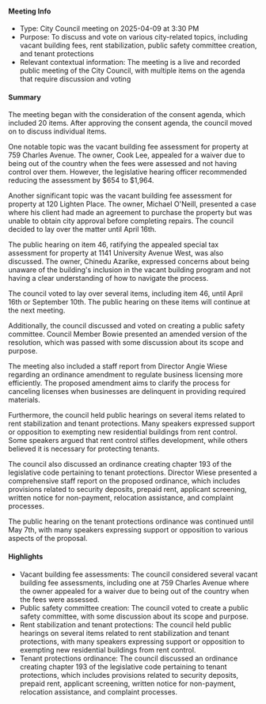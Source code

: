---
---

#### Meeting Info
- Type: City Council meeting on 2025-04-09 at 3:30 PM
- Purpose: To discuss and vote on various city-related topics, including vacant building fees, rent stabilization, public safety committee creation, and tenant protections
- Relevant contextual information: The meeting is a live and recorded public meeting of the City Council, with multiple items on the agenda that require discussion and voting

#### Summary

The meeting began with the consideration of the consent agenda, which included 20 items. After approving the consent agenda, the council moved on to discuss individual items.

One notable topic was the vacant building fee assessment for property at 759 Charles Avenue. The owner, Cook Lee, appealed for a waiver due to being out of the country when the fees were assessed and not having control over them. However, the legislative hearing officer recommended reducing the assessment by $654 to $1,964.

Another significant topic was the vacant building fee assessment for property at 120 Lighten Place. The owner, Michael O'Neill, presented a case where his client had made an agreement to purchase the property but was unable to obtain city approval before completing repairs. The council decided to lay over the matter until April 16th.

The public hearing on item 46, ratifying the appealed special tax assessment for property at 1141 University Avenue West, was also discussed. The owner, Chinedu Azarike, expressed concerns about being unaware of the building's inclusion in the vacant building program and not having a clear understanding of how to navigate the process.

The council voted to lay over several items, including item 46, until April 16th or September 10th. The public hearing on these items will continue at the next meeting.

Additionally, the council discussed and voted on creating a public safety committee. Council Member Bowie presented an amended version of the resolution, which was passed with some discussion about its scope and purpose.

The meeting also included a staff report from Director Angie Wiese regarding an ordinance amendment to regulate business licensing more efficiently. The proposed amendment aims to clarify the process for canceling licenses when businesses are delinquent in providing required materials.

Furthermore, the council held public hearings on several items related to rent stabilization and tenant protections. Many speakers expressed support or opposition to exempting new residential buildings from rent control. Some speakers argued that rent control stifles development, while others believed it is necessary for protecting tenants.

The council also discussed an ordinance creating chapter 193 of the legislative code pertaining to tenant protections. Director Wiese presented a comprehensive staff report on the proposed ordinance, which includes provisions related to security deposits, prepaid rent, applicant screening, written notice for non-payment, relocation assistance, and complaint processes.

The public hearing on the tenant protections ordinance was continued until May 7th, with many speakers expressing support or opposition to various aspects of the proposal.

#### Highlights

- Vacant building fee assessments: The council considered several vacant building fee assessments, including one at 759 Charles Avenue where the owner appealed for a waiver due to being out of the country when the fees were assessed.
- Public safety committee creation: The council voted to create a public safety committee, with some discussion about its scope and purpose.
- Rent stabilization and tenant protections: The council held public hearings on several items related to rent stabilization and tenant protections, with many speakers expressing support or opposition to exempting new residential buildings from rent control.
- Tenant protections ordinance: The council discussed an ordinance creating chapter 193 of the legislative code pertaining to tenant protections, which includes provisions related to security deposits, prepaid rent, applicant screening, written notice for non-payment, relocation assistance, and complaint processes.

